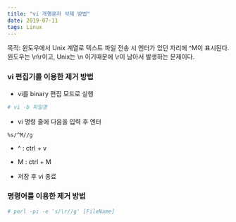 ```yaml
---
title: "vi 개행문자 삭제 방법"
date: 2019-07-11
tags: Linux
---
```


목적: 윈도우에서 Unix 계열로 텍스트 파일 전송 시 엔터가 있던 자리에 ^M이 표시된다. 윈도우는 \n\r이고, Unix는 \n 이기때문에 \r이 남아서 발생하는 문제이다.

### vi 편집기를 이용한 제거 방법
- vi를 binary 편집 모드로 실행
```bash 
# vi -b 파일명 
```
- vi 명령 줄에 다음을 입력 후 엔터
```
%s/^M//g
```
  - ^ : ctrl + v
  - M : ctrl + M


- 저장 후 vi 종료



### 명령어를 이용한 제거 방법
```bash
# perl -pi -e 's/\r//g' [FileName] 
```